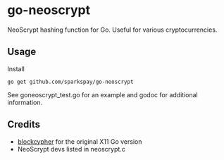 go-neoscrypt
===============

NeoScrypt hashing function for Go. Useful for various cryptocurrencies.

Usage
-----

Install

    go get github.com/sparkspay/go-neoscrypt


See goneoscrypt_test.go for an example and godoc for additional information. 


Credits
-------

* [blockcypher](https://github.com/blockcypher) for the original X11 Go version
* NeoScrypt devs listed in neoscrypt.c
